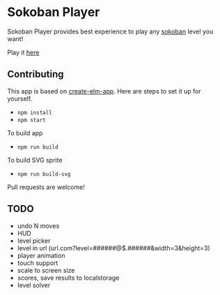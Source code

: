 # Sokoban Player

Sokoban Player provides best experience to play any [sokoban](https://en.wikipedia.org/wiki/Sokoban) level you want!

Play it [here](https://sokoban-player.netlify.com/)

## Contributing

This app is based on [create-elm-app](https://github.com/halfzebra/create-elm-app).
Here are steps to set it up for yourself.

- `npm install`
- `npm start`

To build app

- `npm run build`

To build SVG sprite

- `npm run build-svg`

Pull requests are welcome!

## TODO

- undo N moves
- HUD
- level picker
- level in url (url.com?level=######@$.######&width=3&height=3)
- player animation
- touch support
- scale to screen size
- scores, save results to localstorage
- level solver
